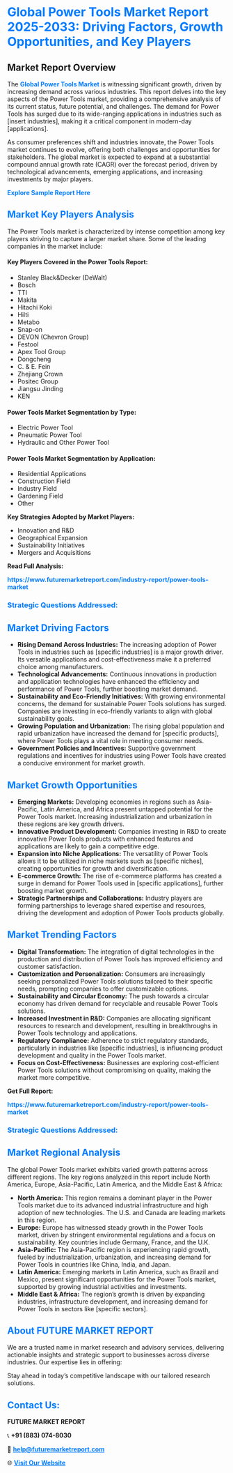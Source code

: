 <h1 style="color: #007BFF;">Global Power Tools Market Report 2025-2033: Driving Factors, Growth Opportunities, and Key Players</h1>

<section id="overview">
<h2>Market Report Overview</h2>
<p>The <a href="https://www.futuremarketreport.com/industry-report/power-tools-market" style="color: #007BFF; text-decoration: none;"><strong>Global Power Tools Market</strong></a> is witnessing significant growth, driven by increasing demand across various industries. This report delves into the key aspects of the Power Tools market, providing a comprehensive analysis of its current status, future potential, and challenges. The demand for Power Tools has surged due to its wide-ranging applications in industries such as [insert industries], making it a critical component in modern-day [applications].</p>
<p>As consumer preferences shift and industries innovate, the Power Tools market continues to evolve, offering both challenges and opportunities for stakeholders. The global market is expected to expand at a substantial compound annual growth rate (CAGR) over the forecast period, driven by technological advancements, emerging applications, and increasing investments by major players.</p>
</section>

<section id="overview">
<p><a href="https://www.futuremarketreport.com/request-sample/reportId=28743" style="color: #007BFF; text-decoration: none;"><strong>Explore Sample Report Here</strong></a></p>
</section>

<section id="key-players">
<h2 style="color: #007BFF;">Market Key Players Analysis</h2>
<p>The Power Tools market is characterized by intense competition among key players striving to capture a larger market share. Some of the leading companies in the market include:</p>
<h4>Key Players Covered in the Power Tools Report:</h4>
<ul><li>Stanley Black&amp;Decker (DeWalt)</li><li>Bosch</li><li>TTI</li><li>Makita</li><li>Hitachi Koki</li><li>Hilti</li><li>Metabo</li><li>Snap-on</li><li>DEVON (Chevron Group)</li><li>Festool</li><li>Apex Tool Group</li><li>Dongcheng</li><li>C. &amp; E. Fein</li><li>Zhejiang Crown</li><li>Positec Group</li><li>Jiangsu Jinding</li><li>KEN</li></ul>
<h4>Power Tools Market Segmentation by Type:</h4>
<ul><li>Electric Power Tool</li><li>Pneumatic Power Tool</li><li>Hydraulic and Other Power Tool</li></ul>

<h4>Power Tools Market Segmentation by Application:</h4>
<ul><li>Residential Applications</li><li>Construction Field</li><li>Industry Field</li><li>Gardening Field</li><li>Other</li></ul>
<p><strong>Key Strategies Adopted by Market Players:</strong></p>
<ul>
<li>Innovation and R&D</li>
<li>Geographical Expansion</li>
<li>Sustainability Initiatives</li>
<li>Mergers and Acquisitions</li>
</ul>
</section>

<section>
<p><strong>Read Full Analysis: </strong></p><a href="https://www.futuremarketreport.com/industry-report/power-tools-market" style="color: #007BFF; text-decoration: none;"><strong>https://www.futuremarketreport.com/industry-report/power-tools-market</strong></a>
<h3 style="color: #007BFF;">Strategic Questions Addressed:</h3>
</section>

<section id="driving-factors">
<h2 style="color: #007BFF;">Market Driving Factors</h2>
<ul>
<li><strong>Rising Demand Across Industries:</strong> The increasing adoption of Power Tools in industries such as [specific industries] is a major growth driver. Its versatile applications and cost-effectiveness make it a preferred choice among manufacturers.</li>
<li><strong>Technological Advancements:</strong> Continuous innovations in production and application technologies have enhanced the efficiency and performance of Power Tools, further boosting market demand.</li>
<li><strong>Sustainability and Eco-Friendly Initiatives:</strong> With growing environmental concerns, the demand for sustainable Power Tools solutions has surged. Companies are investing in eco-friendly variants to align with global sustainability goals.</li>
<li><strong>Growing Population and Urbanization:</strong> The rising global population and rapid urbanization have increased the demand for [specific products], where Power Tools plays a vital role in meeting consumer needs.</li>
<li><strong>Government Policies and Incentives:</strong> Supportive government regulations and incentives for industries using Power Tools have created a conducive environment for market growth.</li>
</ul>
</section>

<section id="growth-opportunities">
<h2 style="color: #007BFF;">Market Growth Opportunities</h2>
<ul>
<li><strong>Emerging Markets:</strong> Developing economies in regions such as Asia-Pacific, Latin America, and Africa present untapped potential for the Power Tools market. Increasing industrialization and urbanization in these regions are key growth drivers.</li>
<li><strong>Innovative Product Development:</strong> Companies investing in R&D to create innovative Power Tools products with enhanced features and applications are likely to gain a competitive edge.</li>
<li><strong>Expansion into Niche Applications:</strong> The versatility of Power Tools allows it to be utilized in niche markets such as [specific niches], creating opportunities for growth and diversification.</li>
<li><strong>E-commerce Growth:</strong> The rise of e-commerce platforms has created a surge in demand for Power Tools used in [specific applications], further boosting market growth.</li>
<li><strong>Strategic Partnerships and Collaborations:</strong> Industry players are forming partnerships to leverage shared expertise and resources, driving the development and adoption of Power Tools products globally.</li>
</ul>
</section>

<section id="trending-factors">
<h2 style="color: #007BFF;">Market Trending Factors</h2>
<ul>
<li><strong>Digital Transformation:</strong> The integration of digital technologies in the production and distribution of Power Tools has improved efficiency and customer satisfaction.</li>
<li><strong>Customization and Personalization:</strong> Consumers are increasingly seeking personalized Power Tools solutions tailored to their specific needs, prompting companies to offer customizable options.</li>
<li><strong>Sustainability and Circular Economy:</strong> The push towards a circular economy has driven demand for recyclable and reusable Power Tools solutions.</li>
<li><strong>Increased Investment in R&D:</strong> Companies are allocating significant resources to research and development, resulting in breakthroughs in Power Tools technology and applications.</li>
<li><strong>Regulatory Compliance:</strong> Adherence to strict regulatory standards, particularly in industries like [specific industries], is influencing product development and quality in the Power Tools market.</li>
<li><strong>Focus on Cost-Effectiveness:</strong> Businesses are exploring cost-efficient Power Tools solutions without compromising on quality, making the market more competitive.</li>
</ul>
</section>

<section>
<p><strong>Get Full Report: </strong></p><a href="https://www.futuremarketreport.com/industry-report/power-tools-market" style="color: #007BFF; text-decoration: none;"><strong>https://www.futuremarketreport.com/industry-report/power-tools-market</strong></a>
<h3 style="color: #007BFF;">Strategic Questions Addressed:</h3>
</section>


<section id="regional-analysis">
<h2 style="color: #007BFF;">Market Regional Analysis</h2>
<p>The global Power Tools market exhibits varied growth patterns across different regions. The key regions analyzed in this report include North America, Europe, Asia-Pacific, Latin America, and the Middle East & Africa:</p>
<ul>
<li><strong>North America:</strong> This region remains a dominant player in the Power Tools market due to its advanced industrial infrastructure and high adoption of new technologies. The U.S. and Canada are leading markets in this region.</li>
<li><strong>Europe:</strong> Europe has witnessed steady growth in the Power Tools market, driven by stringent environmental regulations and a focus on sustainability. Key countries include Germany, France, and the U.K.</li>
<li><strong>Asia-Pacific:</strong> The Asia-Pacific region is experiencing rapid growth, fueled by industrialization, urbanization, and increasing demand for Power Tools in countries like China, India, and Japan.</li>
<li><strong>Latin America:</strong> Emerging markets in Latin America, such as Brazil and Mexico, present significant opportunities for the Power Tools market, supported by growing industrial activities and investments.</li>
<li><strong>Middle East & Africa:</strong> The region’s growth is driven by expanding industries, infrastructure development, and increasing demand for Power Tools in sectors like [specific sectors].</li>
</ul>
</section>

<footer>
<h2 style="color: #007BFF;">About FUTURE MARKET REPORT</h2>
<p>We are a trusted name in market research and advisory services, delivering actionable insights and strategic support to businesses across diverse industries. Our expertise lies in offering:</p>

<p>Stay ahead in today’s competitive landscape with our tailored research solutions.</p>

<h2 style="color: #007BFF;">Contact Us:</h2>
<p><strong>FUTURE MARKET REPORT</strong></p>
<p>📞 <strong>+91 (883) 074-8030</strong></p>
<p>📧 <strong><a href="mailto:help@futuremarketreport.com" style="color: #007BFF;">help@futuremarketreport.com</a></strong></p>
<p>🌐 <strong><a href="https://www.futuremarketreport.com/" style="color: #007BFF;">Visit Our Website</a></strong></p>
</footer>